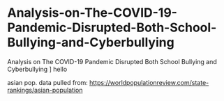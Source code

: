 # Analysis-on-The-COVID-19-Pandemic-Disrupted-Both-School-Bullying-and-Cyberbullying
Analysis on The COVID-19 Pandemic Disrupted Both School Bullying and Cyberbullying
]
hello

asian pop. data pulled from: https://worldpopulationreview.com/state-rankings/asian-population